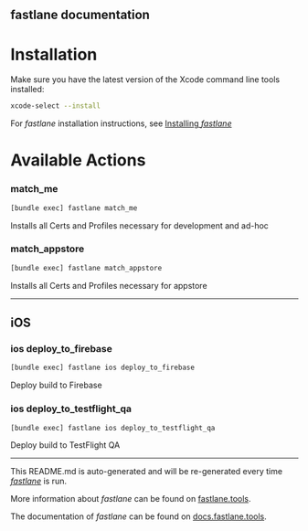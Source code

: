 fastlane documentation
----

# Installation

Make sure you have the latest version of the Xcode command line tools installed:

```sh
xcode-select --install
```

For _fastlane_ installation instructions, see [Installing _fastlane_](https://docs.fastlane.tools/#installing-fastlane)

# Available Actions

### match_me

```sh
[bundle exec] fastlane match_me
```

Installs all Certs and Profiles necessary for development and ad-hoc

### match_appstore

```sh
[bundle exec] fastlane match_appstore
```

Installs all Certs and Profiles necessary for appstore

----


## iOS

### ios deploy_to_firebase

```sh
[bundle exec] fastlane ios deploy_to_firebase
```

Deploy build to Firebase

### ios deploy_to_testflight_qa

```sh
[bundle exec] fastlane ios deploy_to_testflight_qa
```

Deploy build to TestFlight QA

----

This README.md is auto-generated and will be re-generated every time [_fastlane_](https://fastlane.tools) is run.

More information about _fastlane_ can be found on [fastlane.tools](https://fastlane.tools).

The documentation of _fastlane_ can be found on [docs.fastlane.tools](https://docs.fastlane.tools).
